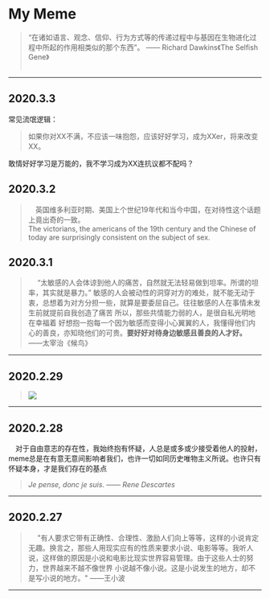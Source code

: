 # My Meme
>“在诸如语言、观念、信仰、行为方式等的传递过程中与基因在生物进化过程中所起的作用相类似的那个东西”。
>—— Richard Dawkins《The Selfish Gene》<br><br>
---------------------------
## 2020.3.3
常见流氓逻辑：
>如果你对XX不满，不应该一味抱怨，应该好好学习，成为XXer，将来改变XX。<br>

敢情好好学习是万能的，我不学习成为XX连抗议都不配吗？
## 2020.3.2
>&emsp;英国维多利亚时期、美国上个世纪19年代和当今中国，在对待性这个话题上竟出奇的一致。<br>
The victorians, the americans of the 19th century and the Chinese of today are surprisingly consistent on the subject of sex.
## 2020.3.1
>&emsp; “太敏感的人会体谅到他人的痛苦，自然就无法轻易做到坦率。所谓的坦率，其实就是暴力。”
敏感的人会被动性的洞穿对方的难处，就不能无动于衷，总想着为对方分担一些，就算是要委屈自己。往往敏感的人在事情未发生前就提前自我创造了痛苦
所以，那些共情能力弱的人，是很自私光明地在幸福着
好想抱一抱每一个因为敏感而变得小心翼翼的人，我懂得他们内心的善良，亦知晓他们的可贵。**要好好对待身边敏感且善良的人才好。**<br>
——太宰治《候鸟》
---
## 2020.2.29
>![](/images/2020-02-29-08-46-24.png)
----
## 2020.2.28
&emsp;对于自由意志的存在性，我始终抱有怀疑，人总是或多或少接受着他人的投射，meme总是在有意无意间影响者我们，也许一切如同历史唯物主义所说。也许只有怀疑本身，才是我们存在的基点
>*Je pense, donc je suis. —— Rene Descartes*
---------
## 2020.2.27
>&emsp; "有人要求它带有正确性、合理性、激励人们向上等等，这样的小说肯定无趣。换言之，那些人用现实应有的性质来要求小说、电影等等。我听人说，这样做的原因是小说和电影比现实世界容易管理。由于这些人士的努力，世界越来不越不像世界 小说越不像小说。这是小说发生的地方，却不是写小说的地方。" 
——王小波
--------------------
